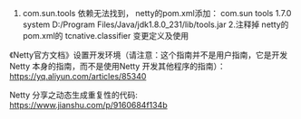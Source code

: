 1. com.sun.tools 依赖无法找到， netty的pom.xml添加：
			<dependency>
				<groupId>com.sun</groupId>
				<artifactId>tools</artifactId>
				<version>1.7.0</version>
				<scope>system</scope>
				<systemPath>D:/Program Files/Java/jdk1.8.0_231/lib/tools.jar</systemPath>
			</dependency>
2.注释掉 netty的pom.xml的 tcnative.classifier 变更定义及使用












《Netty官方文档》设置开发环境（请注意：这个指南并不是用户指南，它是开发 Netty 本身的指南，而不是使用Netty 开发其他程序的指南）：https://yq.aliyun.com/articles/85340


Netty 分享之动态生成重复性的代码: https://www.jianshu.com/p/9160684f134b